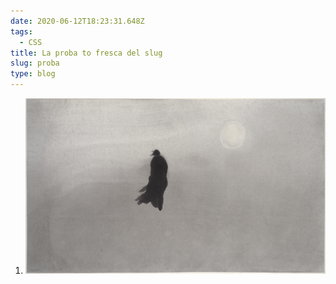 ```yaml
---
date: 2020-06-12T18:23:31.648Z
tags:
  - CSS
title: La proba to fresca del slug
slug: proba
type: blog
---
```


1. ![Grass](assets/gaocopy.jpg "El grass")
